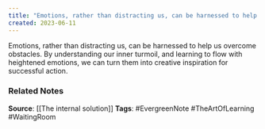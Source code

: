 ```yaml
---
title: "Emotions, rather than distracting us, can be harnessed to help us overcome obstacle"
created: 2023-06-11
---
```


Emotions, rather than distracting us, can be harnessed to help us overcome obstacles. By understanding our inner turmoil, and learning to flow with heightened emotions, we can turn them into creative inspiration for successful action.

### Related Notes
**Source**: [[The internal solution]]
**Tags**: #EvergreenNote #TheArtOfLearning #WaitingRoom 

